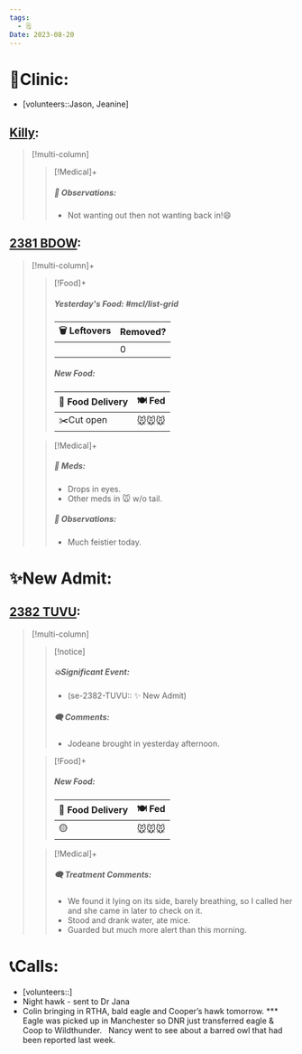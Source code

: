 ```yaml
---
tags:
  - 🗒️
Date: 2023-08-20
---
```


# 🏥Clinic:
- [volunteers::Jason, Jeanine]

## [Killy](../RARE%20Birds/Ed%20Birds/Killy.md):
> [!multi-column]
>
>> [!Medical]+
>> ##### 🔭 Observations:
>> - Not wanting out then not wanting back in!😄

## [2381 BDOW](../RARE%20Birds/2381%20BDOW.md):
> [!multi-column]+
>
>> [!Food]+
>> ##### Yesterday's Food: #mcl/list-grid
>> |🗑️ Leftovers| Removed?
>> |---|---|
>>||0
>>
>> ##### New Food:
>> |🚚 Food Delivery| 🍽️ Fed|
>> |---|---|
>>| ✂️Cut open|🐭🐭🐭
>
>> [!Medical]+
>> ##### 💊 Meds:
>> - Drops in eyes.
>> - Other meds in 🐭 w/o tail.
>>
>> ##### 🔭 Observations:
>> - Much feistier today.

# ✨New Admit:

## [2382 TUVU](../RARE%20Birds/2382%20TUVU.md):
> [!multi-column]
>
>> [!notice]
>> ##### 💥Significant Event:
>> - (se-2382-TUVU:: ✨ New Admit)
>>
>>##### 🗨️ Comments:
>>- Jodeane brought in yesterday afternoon.
>
>> [!Food]+
>> ##### New Food:
>> |🚚 Food Delivery| 🍽️ Fed|
>> |---|---|
>>|🟡|🐭🐭🐭
>
>> [!Medical]+
>> ##### 🗨️ Treatment Comments:
>> - We found it lying on its side, barely breathing, so I called her and she came in later to check on it.
>> - Stood and drank water, ate mice.
>> - Guarded but much more alert than this morning. 
>

# 📞Calls:
- [volunteers::]
- Night hawk - sent to Dr Jana
- Colin bringing in RTHA, bald eagle and Cooper’s hawk tomorrow. ***  Eagle was picked up in Manchester so DNR just transferred eagle & Coop to Wildthunder.   Nancy went to see about a barred owl that had been reported last week.